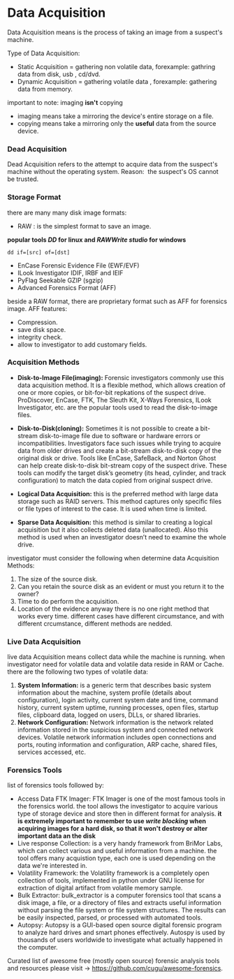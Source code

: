 # Data Acquisition

Data Acquisition means is the process of taking an image from a suspect's machine.

Type of Data Acquisition:
* Static Acquisition = gathering non volatile data, forexample: gathring data from disk, usb , cd/dvd.
* Dynamic Acquisition = gathering volatile data , forexample: gathering data from memory.

important to note: imaging **isn't** copying
* imaging means take a mirroring the device's entire storage on a file.
* copying means take a mirroring only the **useful** data from the source device.

### Dead Acquisition  
Dead Acquisition refers to the attempt to acquire data from the suspect's machine without the operating system.
Reason:  the suspect's OS cannot be trusted.

### Storage Format
there are many many disk image formats:
* RAW : is the simplest format to save an image. 

**popular tools *DD* for linux and   *RAWWrite studio* for windows**
```
dd if=[src] of=[dst]
```
* EnCase Forensic Evidence File (EWF/EVF)
* ILook Investigator IDIF, IRBF and IEIF
* PyFlag Seekable GZIP (sgzip)
* Advanced Forensics Format (AFF)

beside a RAW format, there are proprietary format such as AFF for forensics image. AFF features:
* Compression.
* save disk space.
* integrity check.
* allow to investigator to add customary fields.
### Acquisition Methods
* **Disk-to-Image File(imaging):** Forensic investigators commonly use this data acquisition method. It is a flexible method, which allows creation of one or more copies, or bit-for-bit repkations of the suspect drive. ProDiscover, EnCase, FTK, The Sleuth Kit, X-Ways Forensics, ILook Investigator, etc. are the popular tools used to read the disk-to-image files.
 
* **Disk-to-Disk(cloning):** Sometimes it is not possible to create a bit-stream disk-to-image file due to software or hardware errors or incompatibilities. Investigators face such issues while trying to acquire data from older drives and create a bit-stream disk-to-disk copy of the original disk or drive. Tools like EnCase, SafeBack, and Norton Ghost can help create disk-to-disk bit-stream copy of the suspect drive. These tools can modify the target disk’s geometry (its head, cylinder, and track configuration) to match the data copied from original suspect drive.
* **Logical Data Acquisition:** this is the preferred method with large data storage such as RAID servers. This method captures only specific files or file types of interest to the case. It is used when time is limited.
* **Sparse Data Acquisition:** this method is similar to creating a logical acquisition but it also collects deleted data (unallocated). Also this method is used when an investigator doesn’t need to examine the whole drive.

investigator must consider the following when determine data Acquisition Methods:
1. The size of the source disk.
2. Can you retain the source disk as an evident or must you return it to the owner?
3. Time to do perform the acquisition.
4. Location of the evidence
anyway there is no one right method that works every time. different cases have different circumstance, and with different crcumstance, different methods are nedded.
### Live Data Acquisition
live data Acquisition means collect data while the machine is running. when investigator need for volatile data and volatile data reside in RAM or Cache.
there are the following two types of volatile data:
1. **System Information:** is a generic term that describes basic system information about the machine, system profile (details about configuration), login activity, current system date and time, command history, current system uptime, running processes, open files, startup files, clipboard data, logged on users, DLLs, or shared libraries.
2. **Network Configuration:**
Network information is the network related information stored in the suspicious system and connected network devices. Volatile network information includes open connections and ports, routing information and configuration, ARP cache, shared files, services accessed, etc.
### Forensics Tools
list of forensics tools followed by:
 - Access Data FTK Imager: FTK Imager is one of the most famous tools in the forensics world. the tool allows the investigator to acquire various type of storage device and store then in different format for analysis.
 **it is extremely important to remember to use *write blocking*  when acquiring images for a hard disk, so that it won't destroy or alter important data an the disk**
- Live response Collection: is a very handy framework from BriMor Labs, which can collect various and useful information from a machine. the tool offers many acquistion type, each one is used depending on the data we're interested in.
- Volatility Framework: the Volatility framework is a completely open collection of tools, implemented in python under GNU license for extraction of digital artifact from volatile memory sample.
- Bulk Extractor: bulk_extractor is a computer forensics tool that scans a disk image, a file, or a directory of files and extracts useful information without parsing the file system or file system structures. The results can be easily inspected, parsed, or processed with automated tools.
- Autopsy: Autopsy is a GUI-based open source digital forensic program to analyze hard drives and smart phones effectively. Autospy is used by thousands of users worldwide to investigate what actually happened in the computer.

Curated list of awesome free (mostly open source) forensic analysis tools and resources please visit -> https://github.com/cugu/awesome-forensics.

